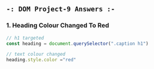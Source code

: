 ## `-: DOM Project-9 Answers :-`
### 1. Heading Colour Changed To Red

```javascript
// h1 targeted
const heading = document.querySelector(".caption h1")

// text colour changed
heading.style.color ="red"

```